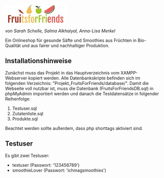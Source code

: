 ![FruitsForFriends Logo](assets/images/logo.jpg)

*von Sarah Schelle, Salma Alkhaiyal, Anna-Lisa Merkel*

Ein Onlineshop für gesunde Säfte und Smoothies aus Früchten in Bio-Qualität und aus fairer und nachhaltiger Produktion.
## Installationshinweise
Zunächst muss das Projekt in das Hauptverzeichnis vom XAMPP-Webserver kopiert werden.
Alle Datenbankskripte befinden sich im folgenden Verzeichnis: "Projekt_FruitsForFriends/database/".
Damit die Webseite voll nutzbar ist, muss die Datenbank (FruitsForFriendsDB.sql) in phpMyAdmin importiert werden und danach die Testdatensätze in folgender Reihenfolge:
1. Testuser.sql
2. Zutatenliste.sql
3. Produkte.sql

Beachtet werden sollte außerdem, dass php shorttags aktiviert sind.

## Testuser
Es gibt zwei Testuser:
* testuser (Passwort: '123456789')
* smoothieLover (Passwort: 'ichmagsmoothies')
